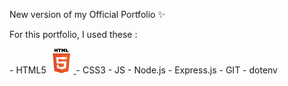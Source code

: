 New version of my Official Portfolio ✨

For this portfolio, I used these :

<div class="align-items: center; text-align: center;">
- HTML5 <a href="https://www.w3.org/html/" target="_blank" rel="noreferrer" title="HTML5"> <img src="https://raw.githubusercontent.com/devicons/devicon/master/icons/html5/html5-original-wordmark.svg" alt="html5" width="40" height="40"/> </a>
- CSS3
- JS
- Node.js
- Express.js
- GIT
- dotenv
</div>